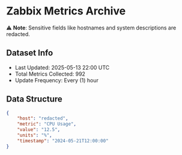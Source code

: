 # Zabbix Metrics Archive

⚠️ **Note**: Sensitive fields like hostnames and system descriptions are redacted.

## Dataset Info
- Last Updated: 2025-05-13 22:00 UTC
- Total Metrics Collected: 992
- Update Frequency: Every (1) hour

## Data Structure
```json
{
    "host": "redacted",
    "metric": "CPU Usage",
    "value": "12.5",
    "units": "%",
    "timestamp": "2024-05-21T12:00:00"
}
```

